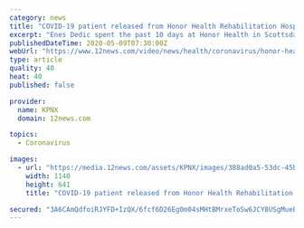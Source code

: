 ```yaml
---
category: news
title: "COVID-19 patient released from Honor Health Rehabilitation Hospital in Scottsdale"
excerpt: "Enes Dedic spent the past 10 days at Honor Health in Scottsdale fighting the coronavirus. He got to go home a healthy man Friday after recovering from COVID-19."
publishedDateTime: 2020-05-09T07:30:00Z
webUrl: "https://www.12news.com/video/news/health/coronavirus/honor-health-rehabilitation-hospital-in-scottsdale-patient-recovers-from-covid-19/75-7883c2fa-dfb6-457e-b208-cf99c71ce666"
type: article
quality: 40
heat: 40
published: false

provider:
  name: KPNX
  domain: 12news.com

topics:
  - Coronavirus

images:
  - url: "https://media.12news.com/assets/KPNX/images/388ad0a5-53dc-45bb-a1c9-91feaf5a9830/388ad0a5-53dc-45bb-a1c9-91feaf5a9830_1140x641.jpg"
    width: 1140
    height: 641
    title: "COVID-19 patient released from Honor Health Rehabilitation Hospital in Scottsdale"

secured: "3A6CAmQdfoiRJYFD+IzQX/6fcf6D26Eg0m04sMHtBMrxeToSw6JCY8USgMueEpd1lRc7LXsJf+N844wHT9HXJJ9U0MToXlb9FYkf204mUMij7xBh3COIWS7fCPqQ/GGKzJl+xhYl1a0vs3Mh3XCoJWGY/a6MarS3ehsEzuPXp69UrVhZoBPo/dw/s57wqPSeJdpzKt3zLBmvIIGQWR1DgAQEWSc90yF9Z1x5H2J4C/0hV9g97oc887nZ2RK9ZgaaF6UUNFmF47vtx4ckheYKoDkiUAbRBf5XxiKfUrHGAmcO6cTCVcajl7SeiAvurR/I;wIV89mv8GlIt0x2IHNqoFw=="
---
```


